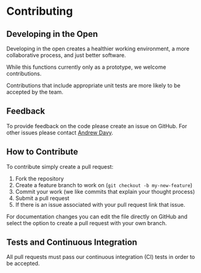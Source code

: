 # Contributing

## Developing in the Open

Developing in the open creates a healthier working environment, a more collaborative process, and just better software.

While this functions currently only as a prototype, we welcome contributions.

Contributions that include appropriate unit tests are more likely to be accepted by  the team.

## Feedback

To provide feedback on the code please create an issue on GitHub.
For other issues please contact [Andrew Davy](mailto:andrew.davy@sba.gov).

## How to Contribute

To contribute simply create a pull request:

1. Fork the repository
2. Create a feature branch to work on (`git checkout -b my-new-feature`)
3. Commit your work (we like commits that explain your thought process)
4. Submit a pull request
5. If there is an issue associated with your pull request link that issue.

For documentation changes you can edit the file directly on GitHub and select the    option to create a pull request with your own branch. 

## Tests and Continuous Integration

All pull requests must pass our continuous integration (CI) tests in order to be     accepted.

